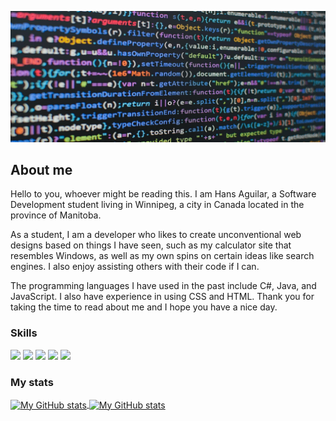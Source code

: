![Header](https://raw.githubusercontent.com/HansAguilar445/HansAguilar445/main/img/readme_header.jpg "Header")
## About me
Hello to you, whoever might be reading this. I am Hans Aguilar, a Software Development student living in Winnipeg, a city in Canada located in the province of Manitoba.

As a student, I am a developer who likes to create unconventional web designs based on things I have seen, such as my calculator site that resembles Windows, as well as my own spins on certain ideas like search engines. I also enjoy assisting others with their code if I can.

The programming languages I have used in the past include C#, Java, and JavaScript. I also have experience in using CSS and HTML. Thank you for taking the time to read about me and I hope you have a nice day.

### Skills 
![](https://img.shields.io/badge/code-javascript-informational?style=for-the-badge&logo=javascript&logoColor=white&color=51be8d)
![](https://img.shields.io/badge/code-c%23-informational?style=for-the-badge&logo=c-sharp&logoColor=white&color=51be8d)
![](https://img.shields.io/badge/code-java-informational?style=for-the-badge&logo=java&logoColor=white&color=51be8d)
![](https://img.shields.io/badge/web-html-informational?style=for-the-badge&logo=html5&logoColor=white&color=51be8d)
![](https://img.shields.io/badge/web-css-informational?style=for-the-badge&logo=css3&logoColor=white&color=51be8d)

### My stats

<a href="https://github.com/HansAguilar445">
  <img height="205px" align="center" src="https://github-readme-stats.vercel.app/api?username=HansAguilar445&theme=vue&show_icons=true" alt="My GitHub stats" />
</a>
<a href="https://github.com/HansAguilar445">
  <img align="center" src="https://github-readme-stats.vercel.app/api/top-langs/?username=HansAguilar445&theme=vue&hide=Ruby&show_icons=true&langs_count=3" alt="My 
  GitHub stats"/>
</a>
